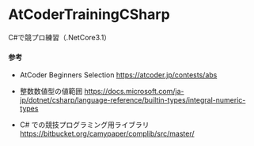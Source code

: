 # AtCoderTrainingCSharp
C#で競プロ練習（.NetCore3.1）

#### 参考
- AtCoder Beginners Selection https://atcoder.jp/contests/abs

- 整数数値型の値範囲 https://docs.microsoft.com/ja-jp/dotnet/csharp/language-reference/builtin-types/integral-numeric-types

- C# での競技プログラミング用ライブラリ https://bitbucket.org/camypaper/complib/src/master/
